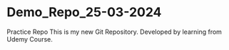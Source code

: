 # Demo_Repo_25-03-2024
Practice Repo
This is my new Git Repository. Developed by learning from Udemy Course.
